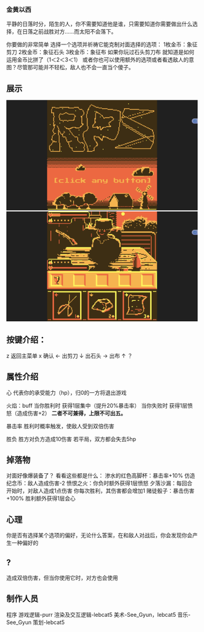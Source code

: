 ### 金黄以西
平静的日落时分，陌生的人，你不需要知道他是谁，只需要知道你需要做出什么选择，在日落之前战胜对方......而太阳不会落下。

你要做的非常简单 选择一个选项并祈祷它能克制对面选择的选项：
1枚金币：象征剪刀
2枚金币：象征石头
3枚金币：象征布
如果你玩过石头剪刀布 就知道是如何运用金币比拼了（1＜2＜3＜1）
或者你也可以使用额外的选项或者看透敌人的意图？尽管那可能并不轻松，敌人也不会一直当个傻子。

## 展示
![alt text](view1.png)
![alt text](view2.png)

## 按键介绍：
z 返回主菜单
x 确认
← 出剪刀
↓ 出石头
→ 出布
↑ ？

## 属性介绍
心
代表你的承受能力（hp），归0的一方将退出游戏

火焰：buff
当你胜利时 获得1层集中（提升20%暴击率）
当你失败时 获得1层愤怒（造成伤害+2）
**二者不可兼得，上限不可出五。**

暴击率
胜利时概率触发，使敌人受到双倍伤害

胜负
胜方对负方造成10伤害
若平局，双方都会失去5hp

## 掉落物
对面好像爆装备了？
看看这些都是什么：
渗水的红色高脚杯：暴击率+10%
仿造纪念币：敌人造成伤害-2
愤恨之火：你负时额外获得1层愤怒
夕落沙漏：每回合开始时，对敌人造成1点伤害 你每次胜利，其伤害都会增加1
赌徒骰子：暴击伤害+100% 胜利额外获得1层会心

## 心理
你是否有选择某个选项的偏好，无论什么答案，在和敌人对战后，你会发现你会产生一种偏好的

## ?
造成双倍伤害，但当你使用它时，对方也会使用

## 制作人员
程序
 游戏逻辑-purr
 渲染及交互逻辑-lebcat5
美术-See_Gyun，lebcat5
音乐-See_Gyun
策划-lebcat5
